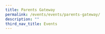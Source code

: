```yaml
---
title: Parents Gateway
permalink: /events/events/parents-gateway/
description: ""
third_nav_title: Events
---
```

